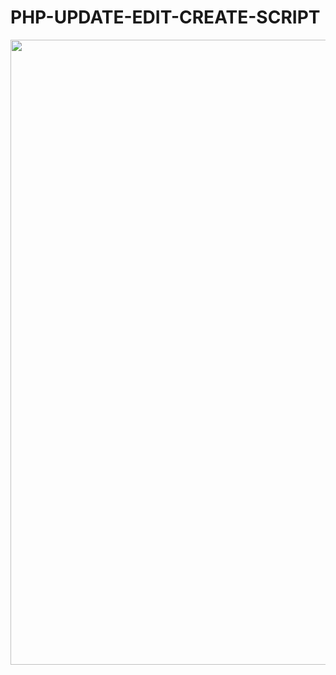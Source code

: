 # PHP-UPDATE-EDIT-CREATE-SCRIPT
<img src="https://1.bp.blogspot.com/--qBDC4rL1ds/X8x-w6YzrrI/AAAAAAAABCc/6TXaaXMmb5gOBU4G9C5qkn2ajM6FSmdCwCLcBGAsYHQ/s320/Screenshot%2B2020-12-06%2B12%253A17%253A09.png"
width="1000" height="1000"></img>
